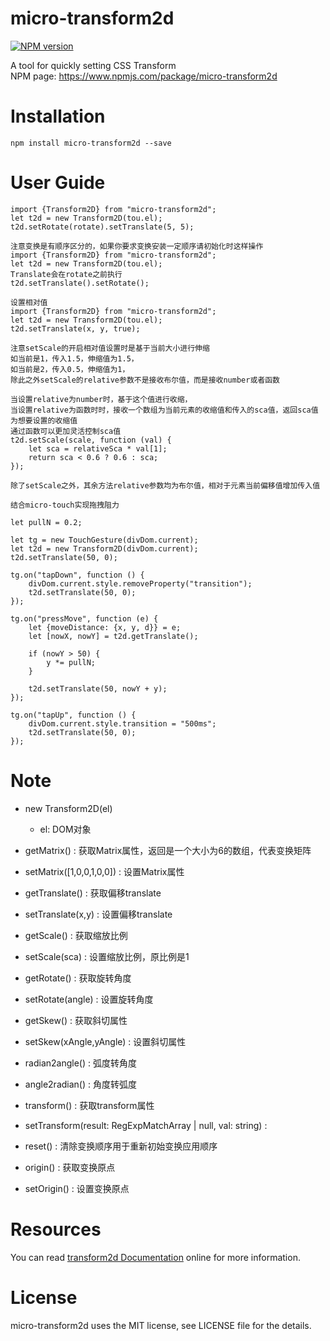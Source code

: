 # micro-transform2d

[![NPM version](https://img.shields.io/npm/v/micro-transform2d.svg)](https://www.npmjs.com/package/micro-transform2d)

A tool for quickly setting CSS Transform  
NPM page: https://www.npmjs.com/package/micro-transform2d

# Installation

```
npm install micro-transform2d --save
```

# User Guide

```
import {Transform2D} from "micro-transform2d";
let t2d = new Transform2D(tou.el);
t2d.setRotate(rotate).setTranslate(5, 5);
```

```
注意变换是有顺序区分的，如果你要求变换安装一定顺序请初始化时这样操作
import {Transform2D} from "micro-transform2d";
let t2d = new Transform2D(tou.el);
Translate会在rotate之前执行
t2d.setTranslate().setRotate();
```

```
设置相对值
import {Transform2D} from "micro-transform2d";
let t2d = new Transform2D(tou.el);
t2d.setTranslate(x, y, true);

注意setScale的开启相对值设置时是基于当前大小进行伸缩
如当前是1，传入1.5，伸缩值为1.5，
如当前是2，传入0.5，伸缩值为1，
除此之外setScale的relative参数不是接收布尔值，而是接收number或者函数

当设置relative为number时，基于这个值进行收缩，
当设置relative为函数时时，接收一个数组为当前元素的收缩值和传入的sca值，返回sca值为想要设置的收缩值
通过函数可以更加灵活控制sca值
t2d.setScale(scale, function (val) {
    let sca = relativeSca * val[1];
    return sca < 0.6 ? 0.6 : sca;
});

除了setScale之外，其余方法relative参数均为布尔值，相对于元素当前偏移值增加传入值
```

```
结合micro-touch实现拖拽阻力

let pullN = 0.2;

let tg = new TouchGesture(divDom.current);
let t2d = new Transform2D(divDom.current);
t2d.setTranslate(50, 0);

tg.on("tapDown", function () {
    divDom.current.style.removeProperty("transition");
    t2d.setTranslate(50, 0);
});

tg.on("pressMove", function (e) {
    let {moveDistance: {x, y, d}} = e;
    let [nowX, nowY] = t2d.getTranslate();

    if (nowY > 50) {
        y *= pullN;
    }

    t2d.setTranslate(50, nowY + y);
});

tg.on("tapUp", function () {
    divDom.current.style.transition = "500ms";
    t2d.setTranslate(50, 0);
});
```

# Note

- new Transform2D(el)
    - el: DOM对象
    
- getMatrix() : 获取Matrix属性，返回是一个大小为6的数组，代表变换矩阵
- setMatrix([1,0,0,1,0,0]) : 设置Matrix属性
- getTranslate() : 获取偏移translate
- setTranslate(x,y) : 设置偏移translate
- getScale() : 获取缩放比例
- setScale(sca) : 设置缩放比例，原比例是1
- getRotate() : 获取旋转角度
- setRotate(angle) : 设置旋转角度
- getSkew() : 获取斜切属性
- setSkew(xAngle,yAngle) : 设置斜切属性

- radian2angle() : 弧度转角度
- angle2radian() : 角度转弧度
- transform() : 获取transform属性
- setTransform(result: RegExpMatchArray | null, val: string) : 

- reset() : 清除变换顺序用于重新初始变换应用顺序

- origin() : 获取变换原点
- setOrigin() : 设置变换原点

# Resources

You can read [transform2d Documentation](https://github.com/SystemLight/micro-transform2d) online for more information.

# License

micro-transform2d uses the MIT license, see LICENSE file for the details.
